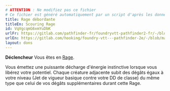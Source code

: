 ```yaml
---
# ATTENTION : Ne modifiez pas ce fichier
# Ce fichier est généré automatiquement par un script d'après les données du module Foundry VTT officiel et de sa traduction
title: Rage débordante
titleEn: Scouring Rage
id: VqVgcqmG6xmYuDbK
urlFr: https://gitlab.com/pathfinder-fr/foundryvtt-pathfinder2-fr/-/blob/master/data/feats/VqVgcqmG6xmYuDbK.htm
urlEn: https://gitlab.com/hooking/foundry-vtt---pathfinder-2e/-/blob/master/packs/data/feats.db/scouring-rage.json
layout: dons
---
```

**Déclencheur** Vous êtes en [Rage](../actions/rage.md).

Vous émettez une puissante décharge d'énergie instinctive lorsque vous libérez votre potentiel. Chaque créature adjacente subit des dégâts égaux à votre niveau (Jet de vigueur basique contre votre DD de classe) du même type que celui de vos dégâts supplémentaires durant cette Rage.
